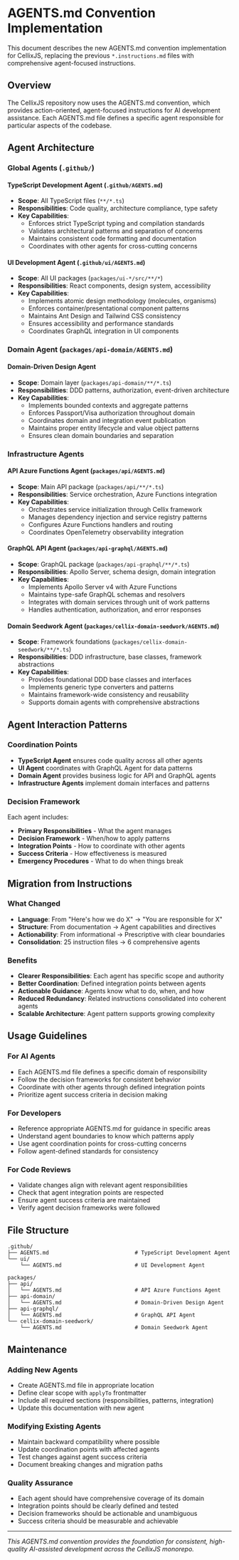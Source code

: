 # AGENTS.md Convention Implementation

This document describes the new AGENTS.md convention implementation for CellixJS, replacing the previous `*.instructions.md` files with comprehensive agent-focused instructions.

## Overview

The CellixJS repository now uses the AGENTS.md convention, which provides action-oriented, agent-focused instructions for AI development assistance. Each AGENTS.md file defines a specific agent responsible for particular aspects of the codebase.

## Agent Architecture

### Global Agents (`.github/`)

#### TypeScript Development Agent (`.github/AGENTS.md`)
- **Scope**: All TypeScript files (`**/*.ts`)
- **Responsibilities**: Code quality, architecture compliance, type safety
- **Key Capabilities**:
  - Enforces strict TypeScript typing and compilation standards
  - Validates architectural patterns and separation of concerns
  - Maintains consistent code formatting and documentation
  - Coordinates with other agents for cross-cutting concerns

#### UI Development Agent (`.github/ui/AGENTS.md`)
- **Scope**: All UI packages (`packages/ui-*/src/**/*`)
- **Responsibilities**: React components, design system, accessibility
- **Key Capabilities**:
  - Implements atomic design methodology (molecules, organisms)
  - Enforces container/presentational component patterns
  - Maintains Ant Design and Tailwind CSS consistency
  - Ensures accessibility and performance standards
  - Coordinates GraphQL integration in UI components

### Domain Agent (`packages/api-domain/AGENTS.md`)

#### Domain-Driven Design Agent
- **Scope**: Domain layer (`packages/api-domain/**/*.ts`)
- **Responsibilities**: DDD patterns, authorization, event-driven architecture
- **Key Capabilities**:
  - Implements bounded contexts and aggregate patterns
  - Enforces Passport/Visa authorization throughout domain
  - Coordinates domain and integration event publication
  - Maintains proper entity lifecycle and value object patterns
  - Ensures clean domain boundaries and separation

### Infrastructure Agents

#### API Azure Functions Agent (`packages/api/AGENTS.md`)
- **Scope**: Main API package (`packages/api/**/*.ts`)
- **Responsibilities**: Service orchestration, Azure Functions integration
- **Key Capabilities**:
  - Orchestrates service initialization through Cellix framework
  - Manages dependency injection and service registry patterns
  - Configures Azure Functions handlers and routing
  - Coordinates OpenTelemetry observability integration

#### GraphQL API Agent (`packages/api-graphql/AGENTS.md`)
- **Scope**: GraphQL package (`packages/api-graphql/**/*.ts`)
- **Responsibilities**: Apollo Server, schema design, domain integration
- **Key Capabilities**:
  - Implements Apollo Server v4 with Azure Functions
  - Maintains type-safe GraphQL schemas and resolvers
  - Integrates with domain services through unit of work patterns
  - Handles authentication, authorization, and error responses

#### Domain Seedwork Agent (`packages/cellix-domain-seedwork/AGENTS.md`)
- **Scope**: Framework foundations (`packages/cellix-domain-seedwork/**/*.ts`)
- **Responsibilities**: DDD infrastructure, base classes, framework abstractions
- **Key Capabilities**:
  - Provides foundational DDD base classes and interfaces
  - Implements generic type converters and patterns
  - Maintains framework-wide consistency and reusability
  - Supports domain agents with comprehensive abstractions

## Agent Interaction Patterns

### Coordination Points
- **TypeScript Agent** ensures code quality across all other agents
- **UI Agent** coordinates with GraphQL Agent for data patterns
- **Domain Agent** provides business logic for API and GraphQL agents
- **Infrastructure Agents** implement domain interfaces and patterns

### Decision Framework
Each agent includes:
- **Primary Responsibilities** - What the agent manages
- **Decision Framework** - When/how to apply patterns
- **Integration Points** - How to coordinate with other agents
- **Success Criteria** - How effectiveness is measured
- **Emergency Procedures** - What to do when things break

## Migration from Instructions

### What Changed
- **Language**: From "Here's how we do X" → "You are responsible for X"
- **Structure**: From documentation → Agent capabilities and directives
- **Actionability**: From informational → Prescriptive with clear boundaries
- **Consolidation**: 25 instruction files → 6 comprehensive agents

### Benefits
- **Clearer Responsibilities**: Each agent has specific scope and authority
- **Better Coordination**: Defined integration points between agents
- **Actionable Guidance**: Agents know what to do, when, and how
- **Reduced Redundancy**: Related instructions consolidated into coherent agents
- **Scalable Architecture**: Agent pattern supports growing complexity

## Usage Guidelines

### For AI Agents
- Each AGENTS.md file defines a specific domain of responsibility
- Follow the decision frameworks for consistent behavior
- Coordinate with other agents through defined integration points
- Prioritize agent success criteria in decision making

### For Developers
- Reference appropriate AGENTS.md for guidance in specific areas
- Understand agent boundaries to know which patterns apply
- Use agent coordination points for cross-cutting concerns
- Follow agent-defined standards for consistency

### For Code Reviews
- Validate changes align with relevant agent responsibilities
- Check that agent integration points are respected
- Ensure agent success criteria are maintained
- Verify agent decision frameworks were followed

## File Structure

```
.github/
├── AGENTS.md                           # TypeScript Development Agent
└── ui/
    └── AGENTS.md                       # UI Development Agent

packages/
├── api/
│   └── AGENTS.md                       # API Azure Functions Agent
├── api-domain/
│   └── AGENTS.md                       # Domain-Driven Design Agent
├── api-graphql/
│   └── AGENTS.md                       # GraphQL API Agent
└── cellix-domain-seedwork/
    └── AGENTS.md                       # Domain Seedwork Agent
```

## Maintenance

### Adding New Agents
- Create AGENTS.md file in appropriate location
- Define clear scope with `applyTo` frontmatter
- Include all required sections (responsibilities, patterns, integration)
- Update this documentation with new agent

### Modifying Existing Agents
- Maintain backward compatibility where possible
- Update coordination points with affected agents
- Test changes against agent success criteria
- Document breaking changes and migration paths

### Quality Assurance
- Each agent should have comprehensive coverage of its domain
- Integration points should be clearly defined and tested
- Decision frameworks should be actionable and unambiguous
- Success criteria should be measurable and achievable

---

*This AGENTS.md convention provides the foundation for consistent, high-quality AI-assisted development across the CellixJS monorepo.*
